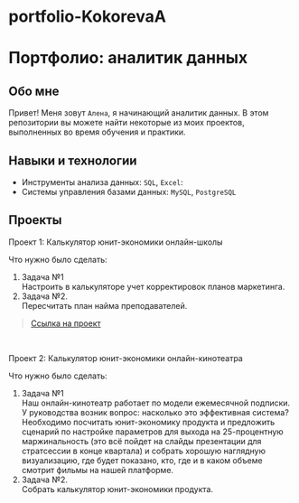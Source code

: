 # portfolio-KokorevaA

# Портфолио: аналитик данных

## Обо мне 

Привет! Меня зовут ``Алена``, я начинающий аналитик данных. 
В этом репозитории вы можете найти некоторые из моих проектов, выполненных во время обучения и практики.
<br>

## Навыки и технологии
- Инструменты анализа данных: ``SQL``, ``Excel``: 
- Системы управления базами данных: ``MySQL``, ``PostgreSQL``

## Проекты
<p> Проект 1: Калькулятор юнит-экономики онлайн-школы</p>
<p>Что нужно было сделать:<p>
<ol>
  <li>Задача №1</li>
  Настроить в калькуляторе учет корректировок планов маркетинга.
  <li>Задача №2.</li>
  Пересчитать план найма преподавателей.
</ol>


> <a href="https://docs.google.com/spreadsheets/d/1lkOaAF48zEaOKuEqw1Vfvjg_Wh4S2wJR/edit#gid=1525790077">Ссылка на проект</a>
<br>


<p> Проект 2: Калькулятор юнит-экономики онлайн-кинотеатра</p>
<p>Что нужно было сделать:<p>
<ol>
  <li>Задача №1</li>
  Наш онлайн-кинотеатр работает по модели ежемесячной подписки. 
У руководства возник вопрос: насколько это эффективная система? 
Необходимо посчитать юнит-экономику продукта и предложить сценарий по настройке параметров для выхода на 25-процентную маржинальность (это всё пойдет на слайды презентации для стратсессии в конце квартала) и собрать хорошую наглядную визуализацию, где будет показано, кто, где и в каком объеме смотрит фильмы на нашей платформе.
  <li>Задача №2.</li>
  Собрать калькулятор юнит-экономики продукта.
</ol>


